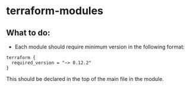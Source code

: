 # terraform-modules


## What to do:
- Each module should require minimum version in the following format: 
```
terraform {
  required_version = "~> 0.12.2"
}
```

This should be declared in the top of the main file in the module.
